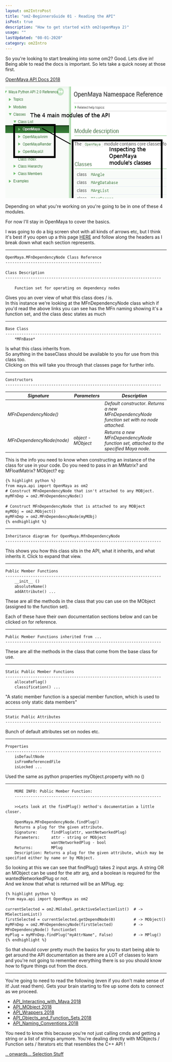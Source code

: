 ```yaml
---
layout: om2IntroPost
title: "om2-BeginnersGuide 01 - Reading the API"
isPost: true
description: "How to get started with om2(openMaya 2)"
usage: ""
lastUpdated: "08-01-2020"
category: om2Intro
---
```

So you're looking to start breaking into some om2? Good. Lets dive in!
Being able to read the docs is important. So lets take a quick nosey at those first.

<a href="http://help.autodesk.com/view/MAYAUL/2018/ENU/?guid=__py_ref_namespace_open_maya_html">OpenMaya API Docs 2018</a>

<img src="/assets/examples/docsBaseClasses.png" alt="APIom2" width="552" height="348" style="float;left;">

Depending on what you're working on you're going to be in one of these 4 modules.

For now I'll stay in OpenMaya to cover the basics.

I was going to do a big screen shot with all kinds of arrows etc, but I think it's
best if you open up a this page <a href="http://help.autodesk.com/view/MAYAUL/2018/ENU/?guid=__py_ref_class_open_maya_1_1_m_fn_dependency_node_html">HERE</a>
and follow along the headers as I break down what each section represents.

<hr>

    OpenMaya.MFnDependencyNode Class Reference
    ------------------------------------------

    Class Description
    --------------------------------------------------------------------

        Function set for operating on dependency nodes

Gives you an over view of what this class does / is.<br> In this
instance we're looking at the MFnDependencyNode class which if
you'd read the above links you can see has the MFn naming showing
it's a function set, and the class desc states as much

<hr>

    Base Class
    --------------------------------------------------------------------
        *MFnBase*

Is what this class inherits from. <br>So anything in the baseClass should
be available to you for use from this class too.  
Clicking on this will take you through that classes page for further info.

<hr>

    Constructors
    --------------------------------------------------------------------

| *Signature* | *Parameters* | *Description* |
--------------|------------- |---------------|
 |*MFnDependencyNode()* | |*Default constructor. Returns a new MFnDependencyNode function set with no node attached.* |
 |*MFnDependencyNode(node)* |*object - MObject* |*Returns a new MFnDependencyNode function set, attached to the specified Maya node.* |

This is the info you need to know when constructing an instance of the class
for use in your code. Do you need to pass in an MMatrix? and MFloatMatrix? MObject? eg:

    {% highlight python %}
    from maya.api import OpenMaya as om2
    # Construct MFnDependencyNode that isn't attached to any MOBject.
    myMFnDep = om2.MFnDependencyNode()
    
    # Construct MFnDependencyNode that is attached to any MOBject
    myMObj = om2.MObject()
    myMFnDep = om2.MFnDependencyNode(myMObj)
    {% endhighlight %}

<hr>

    Inheritance diagram for OpenMaya.MfnDependencyNode
    --------------------------------------------------------------------

This shows you how this class sits in the API, what it inherits, and
what inherits it. Click to expand that view.

<hr>

    Public Member Functions
    --------------------------------------------------------------------
        __init__ ()
        absoluteName()
        addAttribute() ...

These are all the methods in the class that you can use on the MObject
(assigned to the function set).

Each of these have their own documentation sections below and can be clicked
on for reference.

<hr>

    Public Member Functions inherited from ...
    --------------------------------------------------------------------

These are all the methods in the class that come from the base class for use.

<hr>

    Static Public Member Functions
    --------------------------------------------------------------------
        allocateFlag()
        classification() ...

"A static member function is a special member function, which is used to
access only static data members"

<hr>

    Static Public Attributes
    --------------------------------------------------------------------

Bunch of default attributes set on nodes etc.

<hr>

    Properties
    --------------------------------------------------------------------
        isDefaultNode
        isFromReferencedFile
        isLocked ...

Used the same as python properties myObject.property with no ()

<hr>

        MORE INFO: Public Member Function:
        ----------------------------------------------------------------    

        >>Lets look at the findPlug() method's documentation a little closer.

        OpenMaya.MFnDependencyNode.findPlug()  
        Returns a plug for the given attribute.
        Signature:      findPlug(attr, wantNetworkedPlug)
        Parameters:     attr - string or MObject
                        wantNetworkedPlug - bool
        Returns:        MPlug
        Description: Returns a plug for the given attribute, which may be specified either by name or by MObject.

So looking at this we can see that findPlug() takes 2 input args. A string
OR an MObject can be used for the attr arg, and a boolean is required for
the wantedNetworkedPlug or not. <br> And we know that what is returned will
be an MPlug. eg:

    {% highlight python %}
    from maya.api import OpenMaya as om2
    
    currentSelected = om2.MGlobal.getActiveSelectionlist()  # -> MSelectionList()
    firstSelected = currentSelected.getDependNode(0)        # -> MObject()
    myMFnDep = om2.MFnDependencyNode(firstSelected)         # -> MFnDependencyNode() functionSet
    myPlug = myMFnDep.findPlug("myAttrName", False)         # -> MPlug()
    {% endhighlight %}

So that should cover pretty much the basics for you to start being able to get around
the API documentation as there are a LOT of classes to learn and you're not going to
remember everything there is so you should know how to figure things out from the docs.

<hr>
You're going to need to read the following (even if you don't make sense of it! Just read them).
Gets your brain starting to fire up some dots to connect as we proceed.

- <a href="http://help.autodesk.com/view/MAYAUL/2018/ENU/?guid=__files_API_Interacting_with_Maya_htm">API_Interacting_with_Maya 2018</a>
- <a href="http://help.autodesk.com/view/MAYAUL/2018/ENU/?guid=__files_API_MObject_htm">API_MObject 2018</a>
- <a href="http://help.autodesk.com/view/MAYAUL/2018/ENU/?guid=__files_API_Wrappers_htm">API_Wrappers 2018</a>
- <a href="http://help.autodesk.com/view/MAYAUL/2018/ENU/?guid=__files_API_Objects_and_Function_Sets_htm">API_Objects_and_Function_Sets 2018</a>
- <a href="http://help.autodesk.com/view/MAYAUL/2018/ENU/?guid=__files_API_Naming_Conventions_htm">API_Naming_Conventions 2018</a>

You need to know this because you're not just calling cmds and getting a
string or a list of strings anymore. You're dealing directly with MObjects
/ Function sets / Iterators etc that resembles the C++ API !

[.. onwards... Selection Stuff](2020-01-12-om2vscmds02.md)
